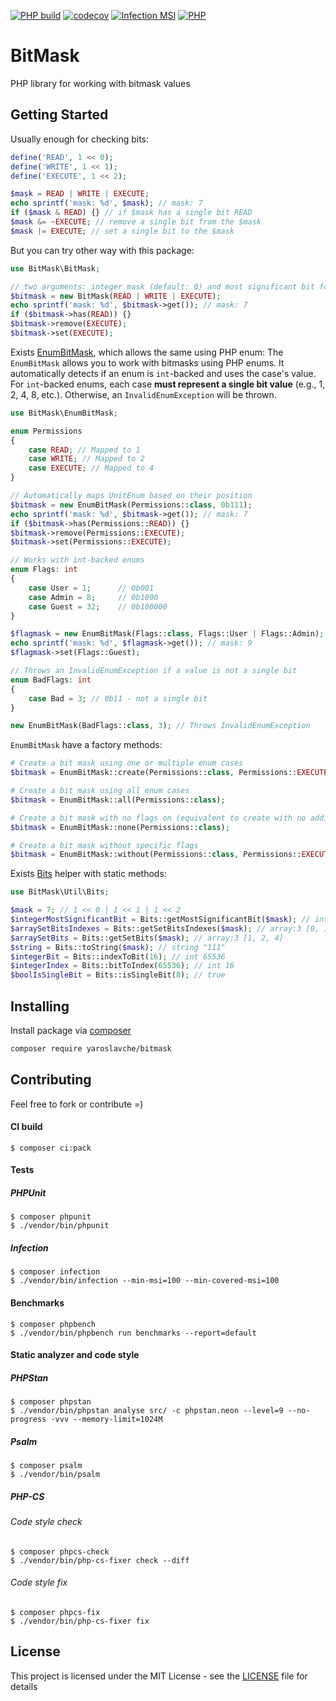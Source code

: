 [![PHP build](https://github.com/yaroslavche/BitMask/actions/workflows/php.yml/badge.svg)](https://github.com/yaroslavche/BitMask/actions/workflows/php.yml)
[![codecov](https://codecov.io/gh/yaroslavche/bitmask/branch/main/graph/badge.svg)](https://codecov.io/gh/yaroslavche/bitmask)
[![Infection MSI](https://img.shields.io/endpoint?style=flat&url=https%3A%2F%2Fbadge-api.stryker-mutator.io%2Fgithub.com%2Fyaroslavche%2FBitMask%2Fmain)](https://dashboard.stryker-mutator.io/reports/github.com/yaroslavche/BitMask/main)
[![PHP](http://poser.pugx.org/yaroslavche/bitmask/require/php)](https://packagist.org/packages/yaroslavche/bitmask)
# BitMask

PHP library for working with bitmask values

## Getting Started
Usually enough for checking bits: 
```php
define('READ', 1 << 0);
define('WRITE', 1 << 1);
define('EXECUTE', 1 << 2);

$mask = READ | WRITE | EXECUTE;
echo sprintf('mask: %d', $mask); // mask: 7
if ($mask & READ) {} // if $mask has a single bit READ
$mask &= ~EXECUTE; // remove a single bit from the $mask
$mask |= EXECUTE; // set a single bit to the $mask
```

But you can try other way with this package:

```php
use BitMask\BitMask;

// two arguments: integer mask (default: 0) and most significant bit for boundaries (default: null) 
$bitmask = new BitMask(READ | WRITE | EXECUTE);
echo sprintf('mask: %d', $bitmask->get()); // mask: 7
if ($bitmask->has(READ)) {}
$bitmask->remove(EXECUTE);
$bitmask->set(EXECUTE);
```

Exists [EnumBitMask](/src/EnumBitMask.php), which allows the same using PHP enum:
The `EnumBitMask` allows you to work with bitmasks using PHP enums. It automatically detects if an enum is `int`-backed and uses the case's value. For `int`-backed enums, each case **must represent a single bit value** (e.g., 1, 2, 4, 8, etc.). Otherwise, an `InvalidEnumException` will be thrown.

```php
use BitMask\EnumBitMask;

enum Permissions
{
    case READ; // Mapped to 1
    case WRITE; // Mapped to 2
    case EXECUTE; // Mapped to 4
}

// Automatically maps UnitEnum based on their position
$bitmask = new EnumBitMask(Permissions::class, 0b111);
echo sprintf('mask: %d', $bitmask->get()); // mask: 7
if ($bitmask->has(Permissions::READ)) {}
$bitmask->remove(Permissions::EXECUTE);
$bitmask->set(Permissions::EXECUTE);

// Works with int-backed enums
enum Flags: int
{
    case User = 1;      // 0b001
    case Admin = 8;     // 0b1000
    case Guest = 32;    // 0b100000
}

$flagmask = new EnumBitMask(Flags::class, Flags::User | Flags::Admin);
echo sprintf('mask: %d', $flagmask->get()); // mask: 9
$flagmask->set(Flags::Guest);

// Throws an InvalidEnumException if a value is not a single bit
enum BadFlags: int
{
    case Bad = 3; // 0b11 - not a single bit
}

new EnumBitMask(BadFlags::class, 3); // Throws InvalidEnumException
```

`EnumBitMask` have a factory methods:
```php
# Create a bit mask using one or multiple enum cases
$bitmask = EnumBitMask::create(Permissions::class, Permissions::EXECUTE);

# Create a bit mask using all enum cases
$bitmask = EnumBitMask::all(Permissions::class);

# Create a bit mask with no flags on (equivalent to create with no additional flags)
$bitmask = EnumBitMask::none(Permissions::class);

# Create a bit mask without specific flags
$bitmask = EnumBitMask::without(Permissions::class, Permissions::EXECUTE);
```

Exists [Bits](/src/Util/Bits.php) helper with static methods:

```php
use BitMask\Util\Bits;

$mask = 7; // 1 << 0 | 1 << 1 | 1 << 2
$integerMostSignificantBit = Bits::getMostSignificantBit($mask); // int 2
$arraySetBitsIndexes = Bits::getSetBitsIndexes($mask); // array:3 [0, 1, 2]
$arraySetBits = Bits::getSetBits($mask); // array:3 [1, 2, 4]
$string = Bits::toString($mask); // string "111"
$integerBit = Bits::indexToBit(16); // int 65536
$integerIndex = Bits::bitToIndex(65536); // int 16
$boolIsSingleBit = Bits::isSingleBit(8); // true
```

## Installing

Install package via [composer](https://getcomposer.org/) 
```bash
composer require yaroslavche/bitmask
```

## Contributing

Feel free to fork or contribute =)

#### CI build
```shell
$ composer ci:pack
```

#### Tests
##### PHPUnit
```shell
$ composer phpunit
$ ./vendor/bin/phpunit
```
##### Infection
```shell
$ composer infection
$ ./vendor/bin/infection --min-msi=100 --min-covered-msi=100
```
#### Benchmarks
```shell
$ composer phpbench
$ ./vendor/bin/phpbench run benchmarks --report=default
```
#### Static analyzer and code style
##### PHPStan
```shell
$ composer phpstan
$ ./vendor/bin/phpstan analyse src/ -c phpstan.neon --level=9 --no-progress -vvv --memory-limit=1024M
```

##### Psalm
```shell
$ composer psalm
$ ./vendor/bin/psalm
```
##### PHP-CS
###### Code style check
```shell
$ composer phpcs-check
$ ./vendor/bin/php-cs-fixer check --diff

```
###### Code style fix
```shell
$ composer phpcs-fix
$ ./vendor/bin/php-cs-fixer fix
```

## License

This project is licensed under the MIT License - see the [LICENSE](LICENSE) file for details
